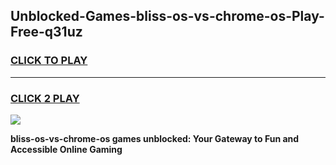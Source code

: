 
## Unblocked-Games-bliss-os-vs-chrome-os-Play-Free-q31uz
<h3>
<a href="https://premium76.site?title=bliss-os-vs-chrome-os&ref=18A">CLICK TO PLAY</a></h3>
<hr>

<h3>
<a href="https://premium76.site?title=bliss-os-vs-chrome-os&ref=18A">CLICK 2 PLAY</a>
  
</h3>

<a href="https://premium76.site?title=bliss-os-vs-chrome-os&ref=18A"><img src="https://clearcache.store/games.png"></a>


**bliss-os-vs-chrome-os games unblocked: Your Gateway to Fun and Accessible Online Gaming**
